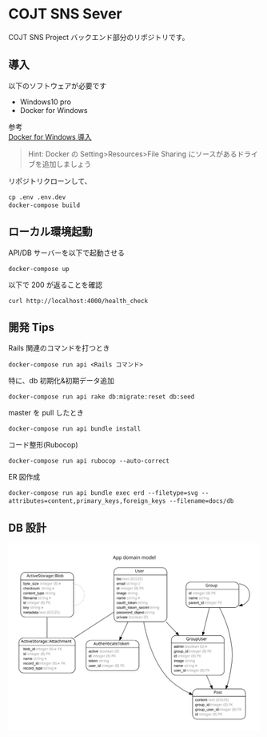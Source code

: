 # COJT SNS Sever

COJT SNS Project バックエンド部分のリポジトリです。

## 導入

以下のソフトウェアが必要です

- Windows10 pro
- Docker for Windows

参考  
[Docker for Windows 導入](https://qiita.com/fkooo/items/d2fddef9091b906675ca)

> Hint: Docker の Setting>Resources>File Sharing にソースがあるドライブを追加しましょう

リポジトリクローンして、

```
cp .env .env.dev
docker-compose build
```

## ローカル環境起動

API/DB サーバーを以下で起動させる

```
docker-compose up
```

以下で 200 が返ることを確認

```
curl http://localhost:4000/health_check
```

## 開発 Tips

Rails 関連のコマンドを打つとき

```
docker-compose run api <Rails コマンド>
```

特に、db 初期化&初期データ追加

```
docker-compose run api rake db:migrate:reset db:seed
```

master を pull したとき

```
docker-compose run api bundle install
```

コード整形(Rubocop)

```
docker-compose run api rubocop --auto-correct
```

ER 図作成

```
docker-compose run api bundle exec erd --filetype=svg --attributes=content,primary_keys,foreign_keys --filename=docs/db
```

## DB 設計

![DB](docs/db.svg)
